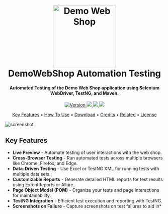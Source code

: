 <h1 align="center">
  <br>
  <a href="http://demowebshop.tricentis.com"><img src="https://upload.wikimedia.org/wikipedia/commons/thumb/7/73/Tricentis_Logo.svg/1200px-Tricentis_Logo.svg.png" alt="Demo Web Shop" width="200"></a>
  <br>
  DemoWebShop Automation Testing
  <br>
</h1>

<h4 align="center">Automated Testing of the Demo Web Shop application using Selenium WebDriver, TestNG, and Maven.</h4>

<p align="center">
  <a href="https://badge.fury.io/js/demo-web-shop-automation">
    <img src="https://badge.fury.io/js/demo-web-shop-automation.svg"
         alt="Version">
  </a>
  <a href="https://gitter.im/demo-web-shop-automation">
    <img src="https://badges.gitter.im/demo-web-shop-automation.svg">
  </a>
  <a href="https://saythanks.io/to/youremail@example.com">
      <img src="https://img.shields.io/badge/SayThanks.io-%E2%98%BC-1EAEDB.svg">
  </a>
  <a href="https://www.paypal.me/YourPaypal">
    <img src="https://img.shields.io/badge/$-donate-ff69b4.svg?maxAge=2592000&amp;style=flat">
  </a>
</p>

<p align="center">
  <a href="#key-features">Key Features</a> •
  <a href="#how-to-use">How To Use</a> •
  <a href="#download">Download</a> •
  <a href="#credits">Credits</a> •
  <a href="#related">Related</a> •
  <a href="#license">License</a>
</p>

![screenshot](https://path-to-your-screenshot.com/)

## Key Features

* **Live Preview** - Automate testing of user interactions with the web shop.
* **Cross-Browser Testing** - Run automated tests across multiple browsers like Chrome, Firefox, and Edge.
* **Data-Driven Testing** - Use Excel or TestNG XML for running tests with multiple data sets.
* **Customizable Reports** - Generate detailed HTML reports for test results using ExtentReports or Allure.
* **Page Object Model (POM)** - Organize your tests and page interactions for maintainability.
* **TestNG Integration** - Efficient test execution and reporting with TestNG.
* **Screenshots on Failure** - Capture screenshots on test failures to aid in*
